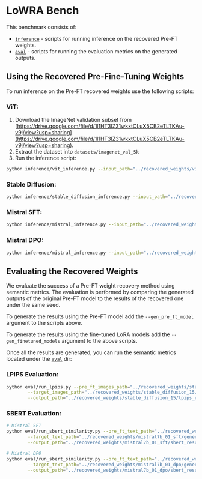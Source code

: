 
# LoWRA Bench
This benchmark consists of:
- [`inference`](./inference/) - scripts for running inference on the recovered Pre-FT weights.
- [`eval`](./eval/) - scripts for running the evaluation metrics on the generated outputs.    


## Using the Recovered Pre-Fine-Tuning Weights
To run inference on the Pre-FT recovered weights use the following scripts:
### ViT: 
1. Download the ImageNet validation subset from [https://drive.google.com/file/d/1l1HT3lZ31wkxtCLuX5CB2eTLTKAu-v9j/view?usp=sharing](https://drive.google.com/file/d/1l1HT3lZ31wkxtCLuX5CB2eTLTKAu-v9j/view?usp=sharing).
2. Extract the dataset into `datasets/imagenet_val_5k`
3. Run the inference script:
```bash
python inference/vit_inference.py --input_path="../recovered_weights/vit/"
```

### Stable Diffusion: 
```bash
python inference/stable_diffusion_inference.py --input_path="../recovered_weights/stable_diffusion_15/"
```

### Mistral SFT: 
```bash
python inference/mistral_inference.py --input_path="../recovered_weights/mistral7b_01_sft/" --subset="mistral-7b-v0.1-sft"
```

### Mistral DPO: 
```bash
python inference/mistral_inference.py --input_path="../recovered_weights/mistral7b_01_dpo/" --subset="mistral-7b-v0.1-dpo"
```

## Evaluating the Recovered Weights 
We evaluate the success of a Pre-FT weight recovery method using semantic metrics. 
The evaluation is performed by comparing the generated outputs of the original Pre-FT model
to the results of the recovered one under the same seed. 

To generate the results using the Pre-FT model add the `--gen_pre_ft_model` argument to the scripts above.

To generate the results using the fine-tuned LoRA models add the `--gen_finetuned_models` argument to the above scripts.

Once all the results are generated, you can run the semantic metrics located under the [`eval`](./eval/) dir:
### LPIPS Evaluation:
```bash 
python eval/run_lpips.py --pre_ft_images_path="../recovered_weights/stable_diffusion_15/generated_images/pre_ft" \
        --target_images_path="../recovered_weights/stable_diffusion_15/generated_images/recovered_model" \
        --output_path="../recovered_weights/stable_diffusion_15/lpips_results"
```

### SBERT Evaluation:
```bash 
# Mistral SFT
python eval/run_sbert_similarity.py --pre_ft_text_path="../recovered_weights/mistral7b_01_sft/generated_text/generated_pre_ft.json" \
        --target_text_path="../recovered_weights/mistral7b_01_sft/generated_text/generated_recovered.json" \
        --output_path="../recovered_weights/mistral7b_01_sft/sbert_results"

# Mistral DPO        
python eval/run_sbert_similarity.py --pre_ft_text_path="../recovered_weights/mistral7b_01_dpo/generated_text/generated_pre_ft.json" \
        --target_text_path="../recovered_weights/mistral7b_01_dpo/generated_text/generated_recovered.json" \
        --output_path="../recovered_weights/mistral7b_01_dpo/sbert_results"
```
